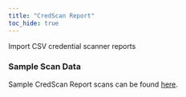 ```yaml
---
title: "CredScan Report"
toc_hide: true
---
```

Import CSV credential scanner reports

### Sample Scan Data
Sample CredScan Report scans can be found [here](https://github.com/DefectDojo/django-DefectDojo/tree/master/unittests/scans/cred_scan).